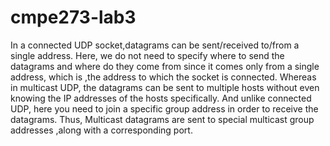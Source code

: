 # cmpe273-lab3
In a connected UDP socket,datagrams can be sent/received to/from a single address. Here, we do not need to specify where to send the datagrams and where do they come from since it comes only from a single address, which is ,the address to which the socket is connected. 
Whereas in multicast UDP, the datagrams can be sent to multiple hosts without even knowing the IP addresses of the hosts specifically. And unlike connected UDP, here you need to join a specific group address in order to receive the datagrams. Thus, Multicast datagrams are sent to special multicast group addresses ,along with a corresponding port.
